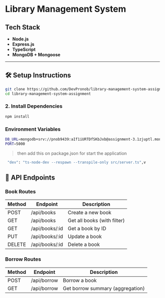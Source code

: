 # Library Management System

## Tech Stack

- **Node.js**
- **Express.js**
- **TypeScript**
- **MongoDB + Mongoose**

---

## 🛠️ Setup Instructions


```bash
git clone https://github.com/DevPronob/library-management-system-assignment
cd library-management-system-assignment
```

### 2. Install Dependencies

```bash
npm install
```

### Environment Variables
```bash
DB_URL=mongodb+srv://pnob9439:aIf1iURTDfSKbJxb@assignment-3.1zjuptl.mongodb.net/?retryWrites=true&w=majority&appName=assignment-3
PORT=5000
```

> then add this on package.json for start the application

```bash
 "dev": "ts-node-dev --respawn --transpile-only src/server.ts",v
```


## 🔗 API Endpoints

### Book Routes

| Method | Endpoint           | Description                 |
|--------|--------------------|-----------------------------|
| POST   | /api/books         | Create a new book           |
| GET    | /api/books         | Get all books (with filter) |
| GET    | /api/books/:id     | Get a book by ID            |
| PUT    | /api/books/:id     | Update a book               |
| DELETE | /api/books/:id     | Delete a book               |

### Borrow Routes

| Method | Endpoint      | Description                            |
|--------|---------------|----------------------------------------|
| POST   | /api/borrow   | Borrow a book                          |
| GET    | /api/borrow   | Get borrow summary (aggregation)       |
